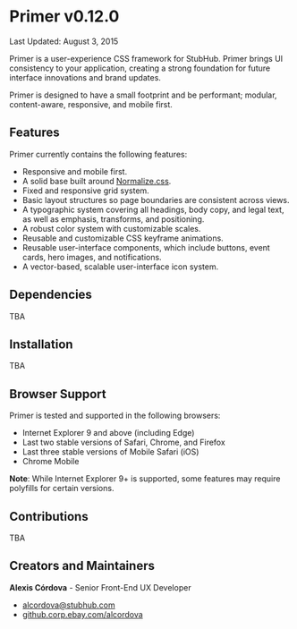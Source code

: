 Primer v0.12.0
===
Last Updated: August 3, 2015

Primer is a user-experience CSS framework for StubHub. Primer brings UI consistency to your application, creating a strong foundation for future interface innovations and brand updates.

Primer is designed to have a small footprint and be performant; modular, content-aware, responsive, and mobile first.

Features
---
Primer currently contains the following features:

- Responsive and mobile first.
- A solid base built around [Normalize.css](https://necolas.github.io/normalize.css/).
- Fixed and responsive grid system.
- Basic layout structures so page boundaries are consistent across views.
- A typographic system covering all headings, body copy, and legal text, as well as emphasis, transforms, and positioning.
- A robust color system with customizable scales.
- Reusable and customizable CSS keyframe animations.
- Reusable user-interface components, which include buttons, event cards, hero images, and notifications.
- A vector-based, scalable user-interface icon system.

Dependencies
---
TBA

Installation
---
TBA

Browser Support
---
Primer is tested and supported in the following browsers:

- Internet Explorer 9 and above (including Edge)
- Last two stable versions of Safari, Chrome, and Firefox
- Last three stable versions of Mobile Safari (iOS)
- Chrome Mobile

**Note**: While Internet Explorer 9+ is supported, some features may require polyfills for certain versions.

Contributions
---
TBA

Creators and Maintainers
---
**Alexis Córdova** - Senior Front-End UX Developer

- [alcordova@stubhub.com](mailto:alcordova@stubhub.com)
- [github.corp.ebay.com/alcordova](https://github.corp.ebay.com/alcordova)